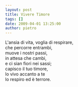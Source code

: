 ```yaml
---
layout: post
title: Vivere Timore
tags: []
date: 2009-04-01 13:25:00
author: pietro
---
```

L'ansia di vita, voglia di respirare,<br/>che percorre entrambi,<br/>muove i nostri passi,<br/>in attesa che cambi,<br/>e ci sian fiori nei sassi;<br/>capisco il tuo timore,<br/>lo vivo accanto a te<br/>lo respiro ed è terrore.
